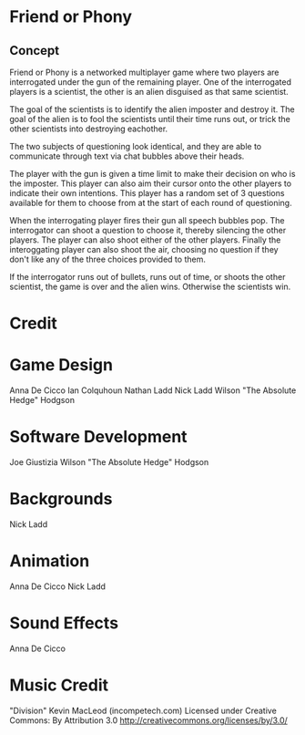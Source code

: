 Friend or Phony
===============

## Concept

Friend or Phony is a networked multiplayer game where two players are interrogated under the gun of the remaining player. One of the interrogated players is a scientist, the other is an alien disguised as that same scientist.

The goal of the scientists is to identify the alien imposter and destroy it.
The goal of the alien is to fool the scientists until their time runs out, or trick the other scientists into destroying eachother.

The two subjects of questioning look identical, and they are able to communicate through text via chat bubbles above their heads. 

The player with the gun is given a time limit to make their decision on who is the imposter. This player can also aim their cursor onto the other players to indicate their own intentions. This player has a random set of 3 questions available for them to choose from at the start of each round of questioning.

When the interrogating player fires their gun all speech bubbles pop. The interrogator can shoot a question to choose it, thereby silencing the other players. The player can also shoot either of the other players. Finally the interoggating player can also shoot the air, choosing no question if they don't like any of the three choices provided to them.

If the interrogator runs out of bullets, runs out of time, or shoots the other scientist, the game is over and the alien wins.
Otherwise the scientists win.

# Credit

# Game Design

Anna De Cicco
Ian Colquhoun
Nathan Ladd
Nick Ladd
Wilson "The Absolute Hedge" Hodgson

# Software Development

Joe Giustizia
Wilson "The Absolute Hedge" Hodgson

# Backgrounds

Nick Ladd

# Animation

Anna De Cicco
Nick Ladd

# Sound Effects

Anna De Cicco

# Music Credit

"Division" Kevin MacLeod (incompetech.com)
Licensed under Creative Commons: By Attribution 3.0
http://creativecommons.org/licenses/by/3.0/
